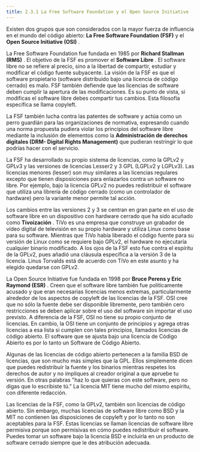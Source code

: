```yaml
---
title: 2.3.1 La Free Software Foundation y el Open Source Initiative
---
```


Existen dos grupos que son considerados con la mayor fuerza de influencia en el mundo del código abierto: **La Free Software Foundation (FSF)** y el **Open Source Initiative (OSI)** .

La Free Software Foundation fue fundada en 1985 por **Richard Stallman (RMS)** . El objetivo de la FSF es promover el **Software Libre** . El software libre no se refiere al precio, sino a la libertad de compartir, estudiar y modificar el código fuente subyacente. La visión de la FSF es que el software propietario (software distribuido bajo una licencia de código cerrado) es malo. FSF también defiende que las licencias de software deben cumplir la apertura de las modificaciones. Es su punto de vista, si modificas el software libre debes compartir tus cambios. Esta filosofía específica se llama copyleft.

La FSF también lucha contra las patentes de software y actúa como un perro guardián para las organizaciones de normativa, expresando cuando una norma propuesta pudiera violar los principios del software libre mediante la inclusión de elementos como la **Administración de derechos digitales (DRM- Digital Rights Management)** que pudieran restringir lo que podrías hacer con el servicio.

La FSF ha desarrollado su propio sistema de licencias, como la GPLv2 y GPLv3 y las versiones de licencias Lesser2 y 3 GPL (LGPLv2 y LGPLv3). Las licencias menores (lesser) son muy similares a las licencias regulares excepto que tienen disposiciones para enlazarlos contra un software no libre. Por ejemplo, bajo la licencia GPLv2 no puedes redistribuir el software que utiliza una librería de código cerrado (como un controlador de hardware) pero la variante menor permite tal acción.

Los cambios entre las versiones 2 y 3 se centran en gran parte en el uso de software libre en un dispositivo con hardware cerrado que ha sido acuñado como **Tivoización** . TiVo es una empresa que construye un grabador de vídeo digital de televisión en su propio hardware y utiliza Linux como base para su software. Mientras que TiVo había liberado el código fuente para su versión de Linux como se requiere bajo GPLv2, el hardware no ejecutaría cualquier binario modificado. A los ojos de la FSF esto fue contra el espíritu de la GPLv2, pues añadió una cláusula específica a la versión 3 de la licencia. Linus Torvalds está de acuerdo con TiVo en este asunto y ha elegido quedarse con GPLv2.

La Open Source Initiative fue fundada en 1998 por **Bruce Perens y Eric Raymond (ESR)** . Creen que el software libre también fue políticamente acusado y que eran necesarias licencias menos extremas, particularmente alrededor de los aspectos de copyleft de las licencias de la FSF. OSI cree que no sólo la fuente debe ser disponible libremente, pero también cero restricciones se deben aplicar sobre el uso del software sin importar el uso previsto. A diferencia de la FSF, OSI no tiene su propio conjunto de licencias. En cambio, la OSI tiene un conjunto de principios y agrega otras licencias a esa lista si cumplen con tales principios, llamados licencias de código abierto. El software que se ajusta bajo una licencia de Código Abierto es por lo tanto un Software de Código Abierto.

Algunas de las licencias de código abierto pertenecen a la familia BSD de licencias, que son mucho más simples que la GPL. Ellos simplemente dicen que puedes redistribuir la fuente y los binarios mientras respetes los derechos de autor y no impliques al creador original a que apruebe tu versión. En otras palabras "haz lo que quieras con este software, pero no digas que lo escribiste tú." La licencia MIT tiene mucho del mismo espíritu, con diferente redacción.

Las licencias de la FSF, como la GPLv2, también son licencias de código abierto. Sin embargo, muchas licencias de software libre como BSD y la MIT no contienen las disposiciones de copyleft y por lo tanto no son aceptables para la FSF. Estas licencias se llaman licencias de software libre permisiva porque son permisivas en cómo puedes redistribuir el software. Puedes tomar un software bajo la licencia BSD e incluirla en un producto de software cerrado siempre que le des atribución adecuada.
